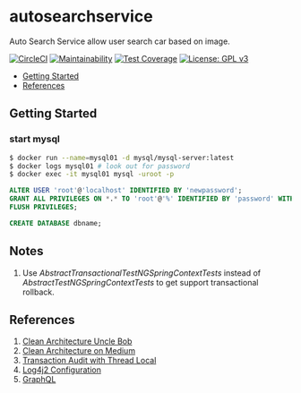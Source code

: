 # autosearchservice
Auto Search Service allow user search car based on image.

[![CircleCI](https://circleci.com/gh/travistrle/autosearchservice.svg?style=svg)](https://circleci.com/gh/travistrle/autosearchservice)
[![Maintainability](https://api.codeclimate.com/v1/badges/51f4e526da1dad94f98e/maintainability)](https://codeclimate.com/github/travistrle/autosearchservice/maintainability)
[![Test Coverage](https://api.codeclimate.com/v1/badges/51f4e526da1dad94f98e/test_coverage)](https://codeclimate.com/github/travistrle/autosearchservice/test_coverage)
[![License: GPL v3](https://img.shields.io/badge/License-GPL%20v3-blue.svg)](https://www.gnu.org/licenses/gpl-3.0)

* [Getting Started](#getting-started)
* [References](#references)

## Getting Started

### start mysql
```bash
$ docker run --name=mysql01 -d mysql/mysql-server:latest
$ docker logs mysql01 # look out for password
$ docker exec -it mysql01 mysql -uroot -p
```

```sql
ALTER USER 'root'@'localhost' IDENTIFIED BY 'newpassword';
GRANT ALL PRIVILEGES ON *.* TO 'root'@'%' IDENTIFIED BY 'password' WITH GRANT OPTION;
FLUSH PRIVILEGES;

CREATE DATABASE dbname;
```
## Notes
1. Use *AbstractTransactionalTestNGSpringContextTests* instead of *AbstractTestNGSpringContextTests*
to get support transactional rollback.

## References
1. [Clean Architecture Uncle Bob](https://8thlight.com/blog/uncle-bob/2012/08/13/the-clean-architecture.html)
2. [Clean Architecture on Medium](https://medium.com/@dmilicic/a-detailed-guide-on-developing-android-apps-using-the-clean-architecture-pattern-d38d71e94029)
3. [Transaction Audit with Thread Local](https://dzone.com/articles/painless-introduction-javas-threadlocal-storage)
4. [Log4j2 Configuration](https://logging.apache.org/log4j/2.x/manual/configuration.html)
5. [GraphQL](https://www.pluralsight.com/guides/building-a-graphql-server-with-spring-boot)
